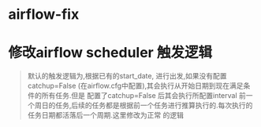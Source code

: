 # airflow-fix

# 修改airflow scheduler 触发逻辑
>  默认的触发逻辑为,根据已有的start_date, 进行出发,如果没有配置catchup=False (在airflow.cfg中配置),其会执行从开始日期到现在满足条件的所有任务.但是
配置了catchup=False 后其会执行所配置interval 前一个周日的任务,后续的任务都是根据前一个任务进行推算执行的.每次执行的任务日期都活落后一个周期.这里修改为正常
的逻辑
